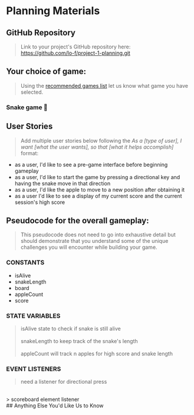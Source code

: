 # Planning Materials

## GitHub Repository
> Link to your project's GitHub repository here: <br>
https://github.com/lo-f/project-1-planning.git

## Your choice of game:
> Using the [recommended games list](https://pages.git.generalassemb.ly/modular-curriculum-all-courses/browser-based-game-project/recommended-games/) let us know what game you have selected.

### **Snake game 🐍**

## User Stories
> Add multiple user stories below following the _As a [type of user], I want [what the user wants], so that [what it helps accomplish]_ format:

- as a user, I'd like to see a pre-game interface before beginning gameplay
- as a user, I'd like to start the game by pressing a directional key and having the snake move in that direction
- as a user, I'd like the apple to move to a new position after obtaining it
- as a user I'd like to see a display of my current score and the current session's high score

## Pseudocode for the overall gameplay:
> This pseudocode does not need to go into exhaustive detail but should demonstrate that you understand some of the unique challenges you will encounter while building your game.

### CONSTANTS
- isAlive
- snakeLength
- board
- appleCount
- score
### STATE VARIABLES
> isAlive state to check if snake is still alive <br><br>
> snakeLength to keep track of the snake's length <br><br>
> appleCount will track n apples for high score and snake length <br>
### EVENT LISTENERS
> need a listener for directional press<br>
<br>
> scoreboard element listener<br>
## Anything Else You'd Like Us to Know